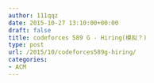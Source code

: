 ```yaml
---
author: 111qqz
date: 2015-10-27 13:10:00+00:00
draft: false
title: codeforces 589 G - Hiring(模拟？)
type: post
url: /2015/10/codeforces589g-hiring/
categories:
- ACM
---
```


